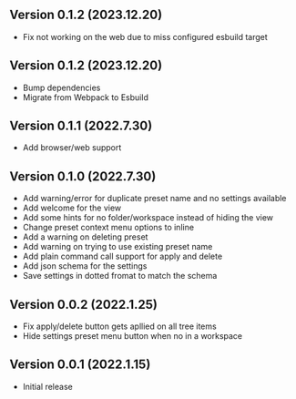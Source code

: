 ## Version 0.1.2 (2023.12.20)

- Fix not working on the web due to miss configured esbuild target


## Version 0.1.2 (2023.12.20)

- Bump dependencies
- Migrate from Webpack to Esbuild


## Version 0.1.1 (2022.7.30)

- Add browser/web support


## Version 0.1.0 (2022.7.30)

- Add warning/error for duplicate preset name and no settings available
- Add welcome for the view
- Add some hints for no folder/workspace instead of hiding the view
- Change preset context menu options to inline
- Add a warning on deleting preset
- Add warning on trying to use existing preset name
- Add plain command call support for apply and delete
- Add json schema for the settings
- Save settings in dotted fromat to match the schema


## Version 0.0.2 (2022.1.25)

- Fix apply/delete button gets apllied on all tree items
- Hide settings preset menu button when no in a workspace


## Version 0.0.1 (2022.1.15)

- Initial release
